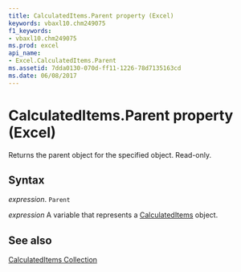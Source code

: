 ```yaml
---
title: CalculatedItems.Parent property (Excel)
keywords: vbaxl10.chm249075
f1_keywords:
- vbaxl10.chm249075
ms.prod: excel
api_name:
- Excel.CalculatedItems.Parent
ms.assetid: 7dda0130-070d-ff11-1226-78d7135163cd
ms.date: 06/08/2017
---
```



# CalculatedItems.Parent property (Excel)

Returns the parent object for the specified object. Read-only.


## Syntax

 _expression_. `Parent`

 _expression_ A variable that represents a [CalculatedItems](Excel.CalculatedItems.md) object.


## See also


[CalculatedItems Collection](Excel.CalculatedItems.md)

